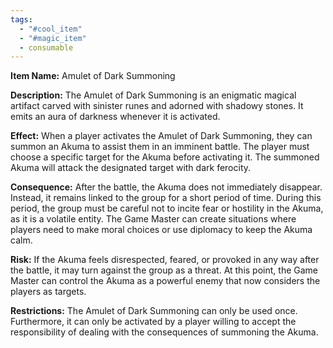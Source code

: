 ```yaml
---
tags:
  - "#cool_item"
  - "#magic_item"
  - consumable
---
```

**Item Name:** Amulet of Dark Summoning

**Description:** The Amulet of Dark Summoning is an enigmatic magical artifact carved with sinister runes and adorned with shadowy stones. It emits an aura of darkness whenever it is activated.

**Effect:** When a player activates the Amulet of Dark Summoning, they can summon an Akuma to assist them in an imminent battle. The player must choose a specific target for the Akuma before activating it. The summoned Akuma will attack the designated target with dark ferocity.

**Consequence:** After the battle, the Akuma does not immediately disappear. Instead, it remains linked to the group for a short period of time. During this period, the group must be careful not to incite fear or hostility in the Akuma, as it is a volatile entity. The Game Master can create situations where players need to make moral choices or use diplomacy to keep the Akuma calm.

**Risk:** If the Akuma feels disrespected, feared, or provoked in any way after the battle, it may turn against the group as a threat. At this point, the Game Master can control the Akuma as a powerful enemy that now considers the players as targets.

**Restrictions:** The Amulet of Dark Summoning can only be used once. Furthermore, it can only be activated by a player willing to accept the responsibility of dealing with the consequences of summoning the Akuma.

